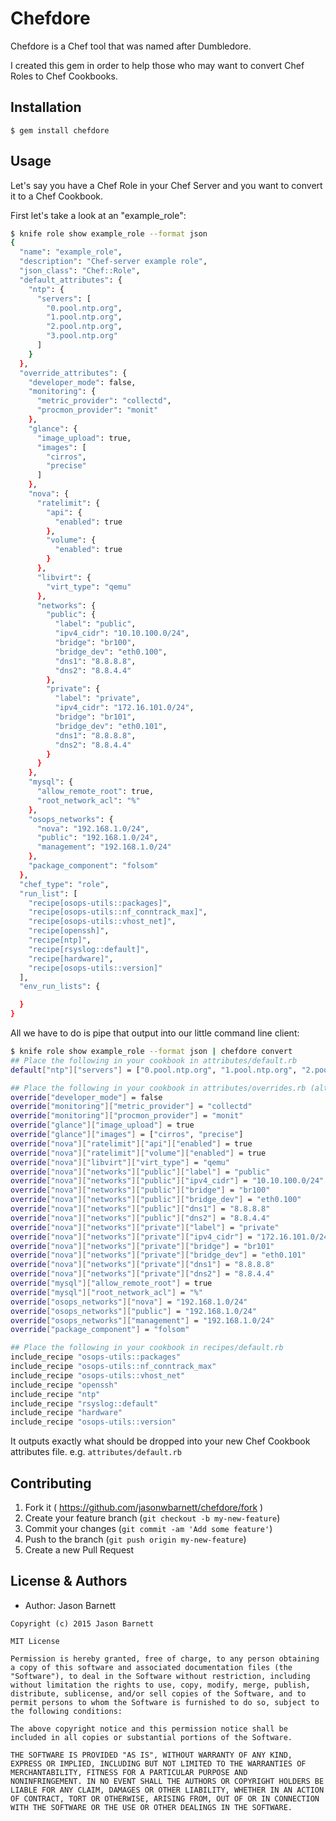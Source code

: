 # Chefdore

Chefdore is a Chef tool that was named after Dumbledore.

I created this gem in order to help those who may want to convert Chef Roles to Chef Cookbooks.

## Installation

    $ gem install chefdore

## Usage

Let's say you have a Chef Role in your Chef Server and you want to convert it to a Chef Cookbook.

First let's take a look at an "example_role":

```bash
$ knife role show example_role --format json
{
  "name": "example_role",
  "description": "Chef-server example role",
  "json_class": "Chef::Role",
  "default_attributes": {
    "ntp": {
      "servers": [
        "0.pool.ntp.org",
        "1.pool.ntp.org",
        "2.pool.ntp.org",
        "3.pool.ntp.org"
      ]
    }
  },
  "override_attributes": {
    "developer_mode": false,
    "monitoring": {
      "metric_provider": "collectd",
      "procmon_provider": "monit"
    },
    "glance": {
      "image_upload": true,
      "images": [
        "cirros",
        "precise"
      ]
    },
    "nova": {
      "ratelimit": {
        "api": {
          "enabled": true
        },
        "volume": {
          "enabled": true
        }
      },
      "libvirt": {
        "virt_type": "qemu"
      },
      "networks": {
        "public": {
          "label": "public",
          "ipv4_cidr": "10.10.100.0/24",
          "bridge": "br100",
          "bridge_dev": "eth0.100",
          "dns1": "8.8.8.8",
          "dns2": "8.8.4.4"
        },
        "private": {
          "label": "private",
          "ipv4_cidr": "172.16.101.0/24",
          "bridge": "br101",
          "bridge_dev": "eth0.101",
          "dns1": "8.8.8.8",
          "dns2": "8.8.4.4"
        }
      }
    },
    "mysql": {
      "allow_remote_root": true,
      "root_network_acl": "%"
    },
    "osops_networks": {
      "nova": "192.168.1.0/24",
      "public": "192.168.1.0/24",
      "management": "192.168.1.0/24"
    },
    "package_component": "folsom"
  },
  "chef_type": "role",
  "run_list": [
    "recipe[osops-utils::packages]",
    "recipe[osops-utils::nf_conntrack_max]",
    "recipe[osops-utils::vhost_net]",
    "recipe[openssh]",
    "recipe[ntp]",
    "recipe[rsyslog::default]",
    "recipe[hardware]",
    "recipe[osops-utils::version]"
  ],
  "env_run_lists": {

  }
}
```

All we have to do is pipe that output into our little command line client:

```bash
$ knife role show example_role --format json | chefdore convert
## Place the following in your cookbook in attributes/default.rb
default["ntp"]["servers"] = ["0.pool.ntp.org", "1.pool.ntp.org", "2.pool.ntp.org", "3.pool.ntp.org"]

## Place the following in your cookbook in attributes/overrides.rb (alternatively, you may place these in attributes/default.rb instead)
override["developer_mode"] = false
override["monitoring"]["metric_provider"] = "collectd"
override["monitoring"]["procmon_provider"] = "monit"
override["glance"]["image_upload"] = true
override["glance"]["images"] = ["cirros", "precise"]
override["nova"]["ratelimit"]["api"]["enabled"] = true
override["nova"]["ratelimit"]["volume"]["enabled"] = true
override["nova"]["libvirt"]["virt_type"] = "qemu"
override["nova"]["networks"]["public"]["label"] = "public"
override["nova"]["networks"]["public"]["ipv4_cidr"] = "10.10.100.0/24"
override["nova"]["networks"]["public"]["bridge"] = "br100"
override["nova"]["networks"]["public"]["bridge_dev"] = "eth0.100"
override["nova"]["networks"]["public"]["dns1"] = "8.8.8.8"
override["nova"]["networks"]["public"]["dns2"] = "8.8.4.4"
override["nova"]["networks"]["private"]["label"] = "private"
override["nova"]["networks"]["private"]["ipv4_cidr"] = "172.16.101.0/24"
override["nova"]["networks"]["private"]["bridge"] = "br101"
override["nova"]["networks"]["private"]["bridge_dev"] = "eth0.101"
override["nova"]["networks"]["private"]["dns1"] = "8.8.8.8"
override["nova"]["networks"]["private"]["dns2"] = "8.8.4.4"
override["mysql"]["allow_remote_root"] = true
override["mysql"]["root_network_acl"] = "%"
override["osops_networks"]["nova"] = "192.168.1.0/24"
override["osops_networks"]["public"] = "192.168.1.0/24"
override["osops_networks"]["management"] = "192.168.1.0/24"
override["package_component"] = "folsom"

## Place the following in your cookbook in recipes/default.rb
include_recipe "osops-utils::packages"
include_recipe "osops-utils::nf_conntrack_max"
include_recipe "osops-utils::vhost_net"
include_recipe "openssh"
include_recipe "ntp"
include_recipe "rsyslog::default"
include_recipe "hardware"
include_recipe "osops-utils::version"
```

It outputs exactly what should be dropped into your new Chef Cookbook attributes file.
e.g. `attributes/default.rb`

## Contributing

1. Fork it ( https://github.com/jasonwbarnett/chefdore/fork )
2. Create your feature branch (`git checkout -b my-new-feature`)
3. Commit your changes (`git commit -am 'Add some feature'`)
4. Push to the branch (`git push origin my-new-feature`)
5. Create a new Pull Request

## License & Authors
- Author: Jason Barnett

```
Copyright (c) 2015 Jason Barnett

MIT License

Permission is hereby granted, free of charge, to any person obtaining
a copy of this software and associated documentation files (the
"Software"), to deal in the Software without restriction, including
without limitation the rights to use, copy, modify, merge, publish,
distribute, sublicense, and/or sell copies of the Software, and to
permit persons to whom the Software is furnished to do so, subject to
the following conditions:

The above copyright notice and this permission notice shall be
included in all copies or substantial portions of the Software.

THE SOFTWARE IS PROVIDED "AS IS", WITHOUT WARRANTY OF ANY KIND,
EXPRESS OR IMPLIED, INCLUDING BUT NOT LIMITED TO THE WARRANTIES OF
MERCHANTABILITY, FITNESS FOR A PARTICULAR PURPOSE AND
NONINFRINGEMENT. IN NO EVENT SHALL THE AUTHORS OR COPYRIGHT HOLDERS BE
LIABLE FOR ANY CLAIM, DAMAGES OR OTHER LIABILITY, WHETHER IN AN ACTION
OF CONTRACT, TORT OR OTHERWISE, ARISING FROM, OUT OF OR IN CONNECTION
WITH THE SOFTWARE OR THE USE OR OTHER DEALINGS IN THE SOFTWARE.
```
